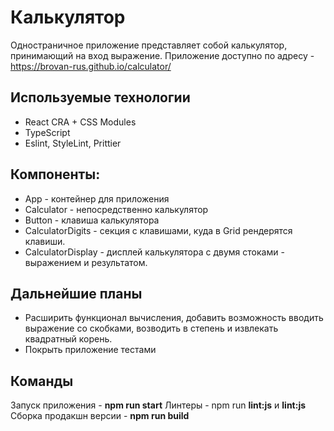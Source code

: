 # Калькулятор
Одностраничное приложение представляет собой калькулятор, принимающий на вход выражение. 
Приложение доступно по адресу - https://brovan-rus.github.io/calculator/

## Используемые технологии
* React CRA + CSS Modules
* TypeScript
* Eslint, StyleLint, Prittier

## Компоненты:
* App - контейнер для приложения
* Calculator - непосредственно калькулятор
* Button - клавиша калькулятора
* CalculatorDigits - секция с клавишами, куда в Grid рендерятся клавиши.
* CalculatorDisplay - дисплей калькулятора с двумя стоками - выражением и результатом.

## Дальнейшие планы 
* Расширить функционал вычисления, добавить возможность вводить выражение со скобками, возводить в степень и извлекать квадратный корень. 
* Покрыть приложение тестами

## Команды
Запуск приложения - **npm run start**
Линтеры - npm run **lint:js** и **lint:js**
Сборка продакшн версии - **npm run build**

